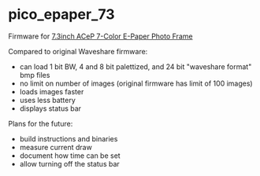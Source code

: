 # pico_epaper_73

Firmware for [7.3inch ACeP 7-Color E-Paper Photo Frame](https://www.waveshare.com/photopainter.htm)  
   
Compared to original Waveshare firmware:
- can load 1 bit BW, 4 and 8 bit palettized, and 24 bit "waveshare format" bmp files
- no limit on number of images (original firmware has limit of 100 images)
- loads images faster
- uses less battery
- displays status bar

Plans for the future:
- build instructions and binaries
- measure current draw
- document how time can be set
- allow turning off the status bar